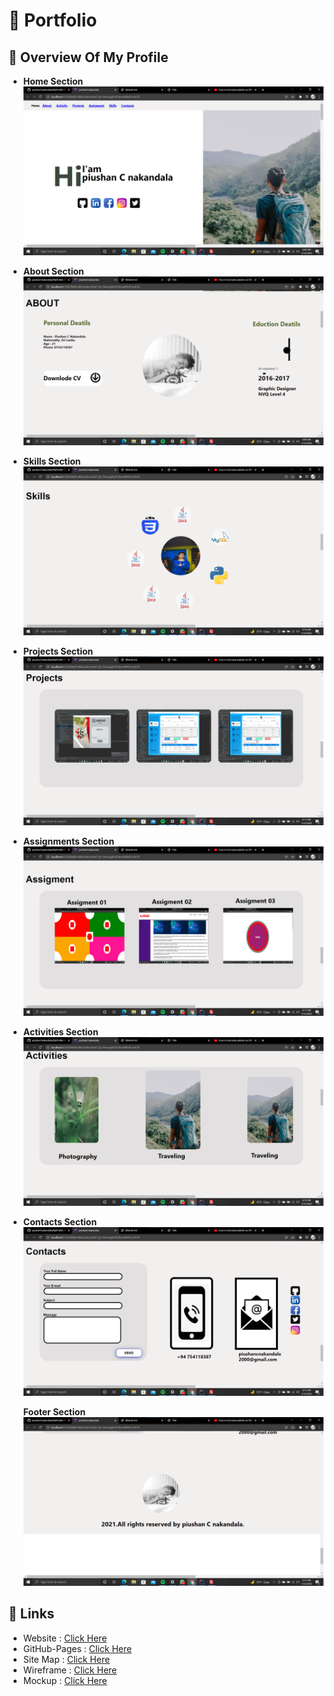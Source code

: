 # :beginner: Portfolio

## :rocket: **Overview Of My Profile**

- **Home Section**
  ![Home Section Img](assets/image/home.png)

- **About Section**
  ![About Me Section Img](assets/image/about.png)

- **Skills Section**
  ![My Skill Section Img](assets/image/skills.png)

- **Projects Section**
  ![My Skill Section Img](assets/image/projects.png)

- **Assignments Section**
  ![My Skill Section Img](assets/image/assigments.png)

- **Activities Section**
  ![My Skill Section Img](assets/image/acctivities.png)

- **Contacts Section**
  ![My Skill Section Img](assets/image/contact.png)

  **Footer Section**
  ![My Skill Section Img](assets/image/footer.png)

## :link: **Links**

- Website : [Click Here](http://localhost:63342/MyProfile/index.html?_ijt=dftfo4gb19tshlj0vrpgkfkte7)
- GitHub-Pages : [Click Here](https://github.com/piushanCnakandala/MyProfile)
- Site Map : [Click Here](https://www.gloomaps.com/dYxvknelTE)
- Wireframe : [Click Here](https://wireframe.cc/iMdDaK)
- Mockup : [Click Here](https://www.figma.com/file/hXsyaQkWexRcJbWWupjvuV/Untitled?node-id=0%3A1)
